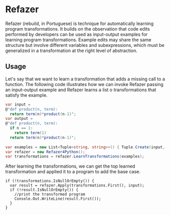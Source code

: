 # Refazer

Refazer (rebuild, in Portuguese) is technique for automatically learning program transformations. It builds on the observation that code edits performed by developers can be used as input-output examples for learning program transformations. Example edits may share the same structure but involve different variables and subexpressions, which must be generalized in a transformation at the right level of abstraction.

## Usage 

Let's say that we want to learn a transformation that adds a missing call to a function. The following code illustrates how we can invoke Refazer passing an input-output example and Refazer learns a list o transformations that satisfy the example. 

```c#
var input = 
@"def product(n, term):
  return term(n)*product(n-1)";
var output = 
@"def product(n, term):
  if n == 1: 
    return term(1)
  return term(n)*product(n-1)";
        
var examples = new List<Tuple<string, string>>() { Tuple.Create(input, output) };
var refazer = new Refazer4Python();
var transformations = refazer.LearnTransformations(examples);
```

After learning the transformations, we can get the top learned transformation and applied it to a program to add the base case.  

```
if (!transformations.IsNullOrEmpty()) {
  var result = refazer.Apply(transformations.First(), input);
  if (!result.IsNullOrEmpty()) {
    //print the transformed program
    Console.Out.WriteLine(result.First());    
  } 
}
```

